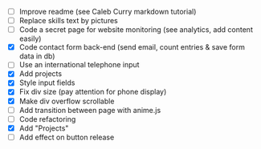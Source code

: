- [ ] Improve readme (see Caleb Curry markdown tutorial)
- [ ] Replace skills text by pictures
- [ ] Code a secret page for website monitoring (see analytics, add content easily)
- [X] Code contact form back-end (send email, count entries & save form data in db)
- [ ] Use an international telephone input
- [X] Add projects
- [X] Style input fields
- [X] Fix div size (pay attention for phone display)
- [X] Make div overflow scrollable
- [ ] Add transition between page with anime.js
- [ ] Code refactoring
- [X] Add "Projects"
- [ ] Add effect on button release
